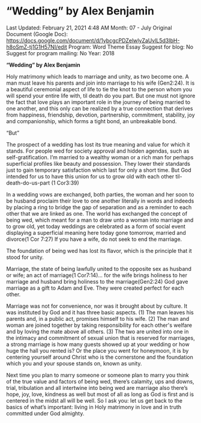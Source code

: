 # “Wedding” by Alex Benjamin

Last Updated: February 21, 2021 4:48 AM
Month: 07 - July
Original Document (Google Doc): https://docs.google.com/document/d/1ybcgcPDZelwlyZaUvlL5d3IbH-h8oSmZ-tj1G1H57NI/edit
Program: Word Theme Essay
Suggest for blog: No
Suggest for program mailing: No
Year: 2018

**“Wedding” by Alex Benjamin**

Holy matrimony which leads to marriage and unity, as two become one. A man must leave his parents and join into marriage to his wife (Gen2:24). It is a beautiful ceremonial aspect of life to tie the knot to the person whom you will spend your entire life with, til death do you part. But one must not ignore the fact that love plays an important role in the journey of being married to one another, and this only can be realized by a true connection that derives from happiness, friendship, devotion, partnership, commitment, stability, joy and companionship, which forms a tight bond, an unbreakable bond.

“But”

The prospect of a wedding has lost its true meaning and value for which it stands. For people wed for society approval and hidden agendas, such as self-gratification. I’m married to a wealthy woman or a rich man for perhaps superficial profiles like beauty and possession. They lower their standards just to gain temporary satisfaction which last for only a short time. But God intended for us to have this union for us to grow old with each other til-death-do-us-part (1 Cor3:39)

In a wedding vows are exchanged, both parties, the woman and her soon to be husband proclaim their love to one another literally in words and indeeds by placing a ring to bridge the gap of separation and as a reminder to each other that we are linked as one. The world has exchanged the concept of being wed, which meant for a man to draw unto a woman into marriage and to grow old, yet today weddings are celebrated as a form of social event displaying a superficial meaning here today gone tomorrow, married and divorce(1 Cor 7:27) If you have a wife, do not seek to end the marriage.

The foundation of being wed has lost its flavor, which is the principle that it stood for unity.

Marriage, the state of being lawfully united to the opposite sex as husband or wife; an act of marriage(1 Cor7:14)... for the wife brings holiness to her marriage and husband bring holiness to the marriage(Gen2:24) God gave marriage as a gift to Adam and Eve. They were created perfect for each other.

Marriage was not for convenience, nor was it brought about by culture. It was instituted by God and it has three basic aspects. (1) The man leaves his parents and, in a public act, promises himself to his wife. (2) The man and woman are joined together by taking responsibility for each other's welfare and by loving the mate above all others. (3) The two are united into one in the intimacy and commitment of sexual union that is reserved for marriages, a strong marriage is how many guests showed up at your wedding or how huge the hall you rented is? Or the place you went for honeymoon, it is by centering yourself around Christ who is the cornerstone and the foundation which you and your spouse stands on, known as unity.

Next time you plan to marry someone or someone plan to marry you think of the true value and factors of being wed, there’s calamity, ups and downs, trial, tribulation and all intertwine into being wed are marriage also there’s hope, joy, love, kindness as well but most of all as long as God is first and is centered in the midst all will be well. So I ask you: let us get back to the basics of what’s important: living in Holy matrimony in love and in truth committed under God almighty.